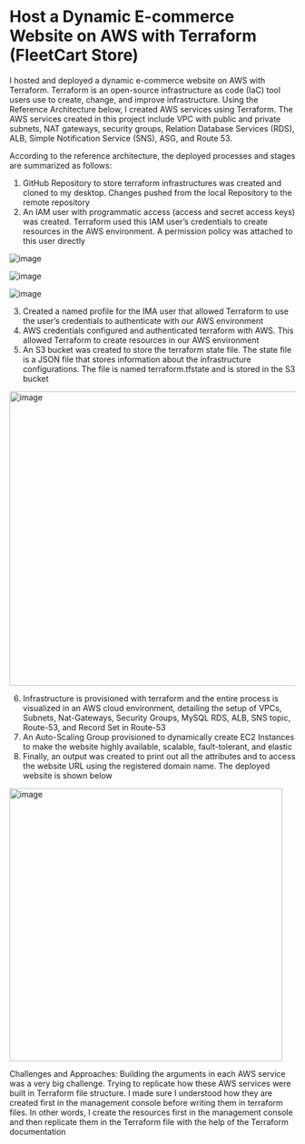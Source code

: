 # Host a Dynamic E-commerce Website on AWS with Terraform (FleetCart Store)


I hosted and deployed a dynamic e-commerce website on AWS with Terraform. Terraform is an open-source infrastructure as code (IaC) tool users use to create, change, and improve infrastructure. Using the Reference Architecture below, I created AWS services using Terraform. The AWS services created in this project include VPC with public and private subnets, NAT gateways, security groups, Relation Database Services (RDS), ALB, Simple Notification Service (SNS), ASG, and Route 53.

According to the reference architecture, the deployed processes and stages are summarized as follows: 

1.	GitHub Repository to store terraform infrastructures was created and cloned to my desktop. Changes pushed from the local Repository to the remote repository 
2.	An IAM user with programmatic access (access and secret access keys) was created. Terraform used this IAM user’s credentials to create resources in the AWS environment. A permission policy was attached to this user directly

 ![image](https://github.com/chidex-henry/terraform-projects/assets/77998377/5dfa3d09-05a5-413a-b64b-cfaced705ac3)

  ![image](https://github.com/chidex-henry/terraform-projects/assets/77998377/70ac4b1f-1e7b-4291-8891-99b3285a6c0e)

   ![image](https://github.com/chidex-henry/terraform-projects/assets/77998377/e42fab64-34bb-41bd-bd43-0fc3943e4d7d)
  
3.	Created a named profile for the IMA user that allowed Terraform to use the user’s credentials to authenticate with our AWS environment 
4.	AWS credentials configured and authenticated terraform with AWS. This allowed Terraform to create resources in our AWS environment
5.	An S3 bucket was created to store the terraform state file. The state file is a JSON file that stores information about the infrastructure configurations. The file is named terraform.tfstate and is stored in the S3 bucket

<img width="519" alt="image" src="https://github.com/chidex-henry/terraform-projects/assets/77998377/32e87cc4-3ba3-45d1-890c-737802d12694">

6.	Infrastructure is provisioned with terraform and the entire process is visualized in an AWS cloud environment, detailing the setup of VPCs, Subnets, Nat-Gateways, Security Groups, MySQL RDS, ALB, SNS topic, Route-53, and Record Set in Route-53
7.	An Auto-Scaling Group provisioned to dynamically create EC2 Instances to make the website highly available, scalable, fault-tolerant, and elastic  
8.	Finally, an output was created to print out all the attributes and to access the website URL using the registered domain name. The deployed website is shown below

<img width="481" alt="image" src="https://github.com/chidex-henry/terraform-projects/assets/77998377/f2e983fe-e529-4592-8dd4-96be4f2858fb">







Challenges and Approaches: Building the arguments in each AWS service was a very big challenge. Trying to replicate how these AWS services were built in Terraform file structure. I made sure I understood how they are created first in the management console before writing them in terraform files. In other words, I create the resources first in the management console and then replicate them in the Terraform file with the help of the Terraform documentation 






